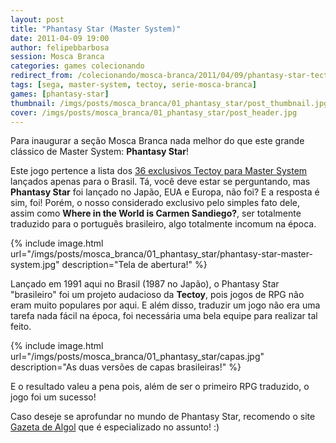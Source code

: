 ```yaml
---
layout: post
title: "Phantasy Star (Master System)"
date: 2011-04-09 19:00
author: felipebbarbosa
session: Mosca Branca 
categories: games colecionando
redirect_from: /colecionando/mosca-branca/2011/04/09/phantasy-star-tectoy.html
tags: [sega, master-system, tectoy, serie-mosca-branca]
games: [phantasy-star]
thumbnail: /imgs/posts/mosca_branca/01_phantasy_star/post_thumbnail.jpg
cover: /imgs/posts/mosca_branca/01_phantasy_star/post_header.jpg
---
```


Para inaugurar a seção Mosca Branca nada melhor do que este grande clássico de Master System: **Phantasy Star**!

<!--more-->

Este jogo pertence a lista dos [36 exclusivos Tectoy para Master System](/post/jogos-master-system-exclusivos-tectoy) lançados apenas para o Brasil. Tá, você deve estar se perguntando, mas **Phantasy Star** foi lançado no Japão, EUA e Europa, não foi? E a resposta é sim, foi! Porém, o nosso considerado exclusivo pelo simples fato dele, assim como **Where in the World is Carmen Sandiego?**, ser totalmente traduzido para o português brasileiro, algo totalmente incomum na época.

{% include image.html url="/imgs/posts/mosca_branca/01_phantasy_star/phantasy-star-master-system.jpg" description="Tela de abertura!" %}

Lançado em 1991 aqui no Brasil (1987 no Japão), o Phantasy Star "brasileiro" foi um projeto audacioso da **Tectoy**, pois jogos de RPG não eram muito populares por aqui. E além disso, traduzir um jogo não era uma tarefa nada fácil na época, foi necessária uma bela equipe para realizar tal feito.

{% include image.html url="/imgs/posts/mosca_branca/01_phantasy_star/capas.jpg" description="As duas versões de capas brasileiras!" %}

E o resultado valeu a pena pois, além de ser o primeiro RPG traduzido, o jogo foi um sucesso!

Caso deseje se aprofundar no mundo de Phantasy Star, recomendo o site [Gazeta de Algol](http://goo.gl/raByY) que é especializado no assunto! :)

